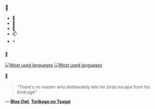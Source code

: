 ### 👋

- 🔭
- 🌱
- 💬
- 📫
- ⚡

#### 🧏

[![Most used languages](https://github-readme-stats-aynah.vercel.app/api/top-langs/?username=aynh&theme=solarized-dark&langs_count=6&layout=compact&hide_title=true)](https://github.com/anuraghazra/github-readme-stats#gh-dark-mode-only)
[![Most used languages](https://github-readme-stats-aynah.vercel.app/api/top-langs/?username=aynh&theme=solarized-light&langs_count=6&layout=compact&hide_title=true)](https://github.com/anuraghazra/github-readme-stats#gh-light-mode-only)

#### 💬

> "There's no master who deliberately lets his birds escape from his birdcage"

&mdash; [**Blue Owl**](https://myanimelist.net/character.php?q=Blue%20Owl&cat=character), [**Torikago no Tsugai**](https://myanimelist.net/search/all?q=Torikago%20no%20Tsugai&cat=all)
